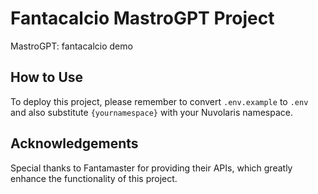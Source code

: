 # Fantacalcio MastroGPT Project

MastroGPT: fantacalcio demo

## How to Use

To deploy this project, please remember to convert `.env.example` to `.env` and also substitute `{yournamespace}` with your Nuvolaris namespace.

## Acknowledgements

Special thanks to Fantamaster for providing their APIs, which greatly enhance the functionality of this project.

